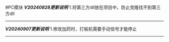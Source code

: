 #PC模块
*********************V20240828更新说明*********************
1.将第三方dll放在项目中，防止克隆找不到第三方dll
**********************************************************

*********************V20240907更新说明*********************
1.修改加药时，打板机需要手动信号才能停止
**********************************************************
